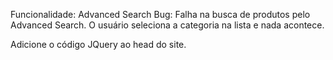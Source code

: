 Funcionalidade: Advanced Search
Bug: Falha na busca de produtos pelo Advanced Search. O usuário seleciona a categoria na lista e nada acontece.

Adicione o código JQuery ao head do site.
